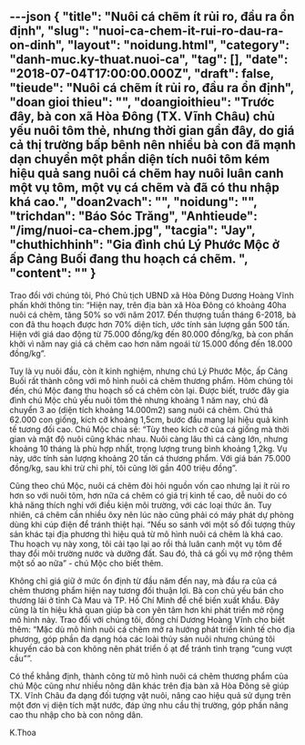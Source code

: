 ---json
{
    "title": "Nuôi cá chẽm ít rủi ro, đầu ra ổn định",
    "slug": "nuoi-ca-chem-it-rui-ro-dau-ra-on-dinh",
    "layout": "noidung.html",
    "category": "danh-muc.ky-thuat.nuoi-ca",
    "tag": [],
    "date": "2018-07-04T17:00:00.000Z",
    "draft": false,
    "tieude": "Nuôi cá chẽm ít rủi ro, đầu ra ổn định",
    "doan gioi thieu": "",
    "doangioithieu": "Trước đây, bà con xã Hòa Đông (TX. Vĩnh Châu) chủ yếu nuôi tôm thẻ, nhưng thời gian gần đây, do giá cả thị trường bấp bênh nên nhiều bà con đã mạnh dạn chuyển một phần diện tích nuôi tôm kém hiệu quả sang nuôi cá chẽm hay nuôi luân canh một vụ tôm, một vụ cá chẽm và đã có thu nhập khá cao.",
    "doan2vach": "",
    "noidung": "",
    "trichdan": "Báo Sóc Trăng",
    "Anhtieude": "/img/nuoi-ca-chem.jpg",
    "tacgia": "Jay",
    "chuthichhinh": "Gia đình chú Lý Phước Mộc ở ấp Cảng Buối đang thu hoạch cá chẽm. ",
    "__content__": ""
}
---
<p><span style="font-size:14px">Trao đổi với ch&uacute;ng t&ocirc;i, Ph&oacute; Chủ tịch UBND x&atilde; H&ograve;a Đ&ocirc;ng Dương Ho&agrave;ng Vĩnh phấn khởi th&ocirc;ng tin: &ldquo;Hiện nay, tr&ecirc;n địa b&agrave;n x&atilde; H&ograve;a Đ&ocirc;ng c&oacute; khoảng 40ha nu&ocirc;i c&aacute; chẽm, tăng 50% so với năm 2017. Đến thượng tuần th&aacute;ng 6-2018, b&agrave; con đ&atilde; thu hoạch được hơn 70% diện t&iacute;ch, ước t&iacute;nh sản lượng gần 500 tấn. Hiện với gi&aacute; dao động từ 75.000 đồng/kg đến 80.000 đồng/kg, b&agrave; con phấn khởi v&igrave; năm nay gi&aacute; c&aacute; chẽm cao hơn năm ngo&aacute;i từ 15.000 đồng đến 18.000 đồng/kg&rdquo;.</span></p>

<p><span style="font-size:14px">Tuy l&agrave; vụ nu&ocirc;i đầu, c&ograve;n &iacute;t kinh nghiệm, nhưng ch&uacute; L&yacute; Phước Mộc, ấp Cảng Buối rất th&agrave;nh c&ocirc;ng với m&ocirc; h&igrave;nh nu&ocirc;i c&aacute; chẽm thương phẩm. H&ocirc;m ch&uacute;ng t&ocirc;i đến, ch&uacute; Mộc đang thu hoạch số c&aacute; chẽm c&ograve;n lại. Được biết, trước đ&acirc;y gia đ&igrave;nh ch&uacute; Mộc chủ yếu nu&ocirc;i t&ocirc;m thẻ nhưng khoảng 1 năm nay, ch&uacute; đ&atilde; chuyển 3 ao (diện t&iacute;ch khoảng 14.000m2) sang nu&ocirc;i c&aacute; chẽm. Ch&uacute; thả 62.000 con giống, k&iacute;ch cỡ khoảng 1,5cm, bước đầu mang lại hiệu quả kinh tế tương đối cao. Ch&uacute; Mộc chia sẻ: &ldquo;T&ugrave;y theo k&iacute;ch cỡ của c&aacute; giống m&agrave; thời gian v&agrave; mật độ nu&ocirc;i cũng kh&aacute;c nhau. Nu&ocirc;i c&agrave;ng l&acirc;u th&igrave; c&aacute; c&agrave;ng lớn, nhưng khoảng 10 th&aacute;ng l&agrave; ph&ugrave; hợp nhất, trọng lượng trung b&igrave;nh khoảng 1,2kg. Vụ n&agrave;y, ước t&iacute;nh sản lượng khoảng 20 tấn c&aacute; thương phẩm. Với gi&aacute; b&aacute;n 75.000 đồng/kg, sau khi trừ chi ph&iacute;, t&ocirc;i cũng lời gần 400 triệu đồng&rdquo;.&nbsp;</span></p>

<p><span style="font-size:14px">Cũng theo ch&uacute; Mộc, nu&ocirc;i c&aacute; chẽm đ&ograve;i hỏi nguồn vốn cao nhưng lại &iacute;t rủi ro hơn so với nu&ocirc;i t&ocirc;m, hơn nữa c&aacute; chẽm c&oacute; gi&aacute; trị kinh tế cao, dễ nu&ocirc;i do c&oacute; khả năng th&iacute;ch nghi với điều kiện m&ocirc;i trường, với c&aacute;c loại&nbsp;thức ăn. Tuy nhi&ecirc;n, c&aacute; chẽm cần nhiều &ocirc;xy n&ecirc;n l&uacute;c n&agrave;o cũng phải c&oacute; m&aacute;y ph&aacute;t dự ph&ograve;ng d&ugrave;ng khi c&uacute;p điện để tr&aacute;nh thiệt hại. &ldquo;Nếu so s&aacute;nh với một số đối tượng thủy sản kh&aacute;c tại địa phương th&igrave; hiệu quả từ m&ocirc; h&igrave;nh nu&ocirc;i c&aacute; chẽm l&agrave; kh&aacute; cao. Thu hoạch vụ n&agrave;y xong, t&ocirc;i cải tạo lại ao rồi thả lu&acirc;n canh một vụ t&ocirc;m để thay đổi m&ocirc;i trường nước v&agrave; dưỡng đất. Sau đ&oacute;, thả c&aacute; gối vụ mở rộng th&ecirc;m một số ao nữa&rdquo; - ch&uacute; Mộc cho biết th&ecirc;m.&nbsp;</span></p>

<p><span style="font-size:14px">Kh&ocirc;ng chỉ gi&aacute; giữ ở mức ổn định từ đầu năm đến nay, m&agrave; đầu ra của c&aacute; chẽm thương phẩm hiện nay tương đối thuận lợi. B&agrave; con chủ yếu b&aacute;n cho thương l&aacute;i ở tỉnh C&agrave; Mau v&agrave; TP. Hồ Ch&iacute; Minh để chế biến xuất khẩu. Đ&acirc;y cũng l&agrave; t&iacute;n hiệu khả quan gi&uacute;p b&agrave; con y&ecirc;n t&acirc;m hơn khi ph&aacute;t triển mở rộng m&ocirc; h&igrave;nh n&agrave;y. Trao đổi với ch&uacute;ng t&ocirc;i, đồng ch&iacute; Dương Ho&agrave;ng Vĩnh cho biết th&ecirc;m: &ldquo;Mặc d&ugrave; m&ocirc; h&igrave;nh nu&ocirc;i c&aacute; chẽm mở ra hướng ph&aacute;t triển kinh tế cho địa phương, g&oacute;p phần đa dạng h&oacute;a c&aacute;c lo&agrave;i thủy sản nu&ocirc;i nhưng ch&uacute;ng t&ocirc;i khuyến c&aacute;o b&agrave; con kh&ocirc;ng n&ecirc;n ph&aacute;t triển ồ ạt để tr&aacute;nh t&igrave;nh trạng &ldquo;cung vượt cầu&rdquo;&rdquo;.</span></p>

<p><span style="font-size:14px">C&oacute; thể khẳng định, th&agrave;nh c&ocirc;ng từ m&ocirc; h&igrave;nh nu&ocirc;i c&aacute; chẽm thương phẩm của ch&uacute; Mộc cũng như nhiều n&ocirc;ng d&acirc;n kh&aacute;c tr&ecirc;n địa b&agrave;n x&atilde; H&ograve;a Đ&ocirc;ng sẽ gi&uacute;p TX. Vĩnh Ch&acirc;u đa dạng đối tượng vật nu&ocirc;i, n&acirc;ng cao hiệu quả sử dụng tr&ecirc;n một đơn vị diện t&iacute;ch mặt nước, đ&aacute;p ứng nhu cầu thị trường, g&oacute;p phần n&acirc;ng cao thu nhập cho b&agrave; con n&ocirc;ng d&acirc;n.</span></p>

<p><span style="font-size:14px">K.Thoa&nbsp;</span></p>
